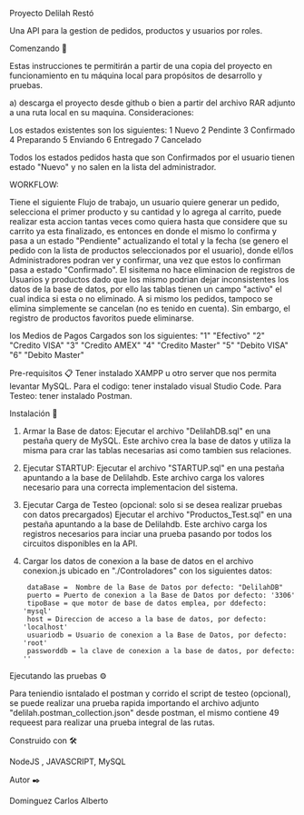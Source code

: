 Proyecto Delilah Restó

Una API para la gestion de pedidos, productos y usuarios por roles.



Comenzando 🚀

Estas instrucciones te permitirán a partir de una copia del proyecto en funcionamiento en tu máquina local para propósitos de desarrollo y pruebas.

a) descarga el proyecto desde github o bien a partir del archivo RAR adjunto a una ruta local en su maquina.
Consideraciones:

Los estados existentes son los siguientes:
1 Nuevo
2 Pendinte
3 Confirmado
4 Preparando
5 Enviando
6 Entregado
7 Cancelado

Todos los estados pedidos hasta que son Confirmados por el usuario tienen estado "Nuevo" y no salen en la lista del administrador.



WORKFLOW:

Tiene el siguiente Flujo de trabajo, un usuario quiere generar un pedido, selecciona el primer producto y su cantidad y lo agrega al carrito, puede realizar esta accion tantas veces como quiera hasta que considere que su carrito ya esta finalizado, es entonces en donde el mismo lo confirma y pasa a un estado "Pendiente" actualizando el total y la fecha  (se genero el pedido con la lista de productos seleccionados por el usuario), donde el/los Administradores podran ver y confirmar, una vez que estos lo confirman pasa a estado "Confirmado".
El sisitema no hace eliminacion de registros de Usuarios y productos dado que los mismo podrian dejar inconsistentes los datos de la base de datos, por ello las tablas tienen un campo "activo" el cual indica si esta o no eliminado. A si mismo los pedidos, tampoco se elimina simplemente se cancelan (no es tenido en cuenta).
Sin embargo, el registro de productos favoritos puede eliminarse.



los Medios de Pagos Cargados son los siguientes:
"1"	"Efectivo"
"2"	"Credito VISA"
"3"	"Credito AMEX"
"4"	"Credito Master"
"5"	"Debito VISA"
"6"	"Debito Master"







Pre-requisitos 📋
Tener instalado XAMPP u otro server que nos permita levantar MySQL.
Para el codigo:
    tener instalado visual Studio Code.
Para Testeo:
    tener instalado Postman.



Instalación 🔧

1) Armar la Base de datos:
    Ejecutar el archivo "DelilahDB.sql" en una pestaña query de MySQL. Este archivo crea la base de datos y utiliza la misma para crar las tablas necesarias asi como tambien sus relaciones.
2) Ejecutar STARTUP:
    Ejecutar el archivo "STARTUP.sql" en una pestaña apuntando a la base de Delilahdb. Este archivo carga los valores necesario para una correcta implementacion del sistema.
3) Ejecutar Carga de Testeo (opcional: solo si se desea realizar pruebas con datos precargados)
    Ejecutar el archivo "Productos_Test.sql" en una pestaña apuntando a la base de Delilahdb. Este archivo carga los registros necesarios para inciar una prueba pasando por todos los circuitos disponibles en la API.
4) Cargar los datos de conexion a la base de datos en el archivo conexion.js ubicado en "./Controladores" con los siguientes datos:

        dataBase =  Nombre de la Base de Datos por defecto: "DelilahDB"
        puerto = Puerto de conexion a la Base de Datos por defecto: '3306'
        tipoBase = que motor de base de datos emplea, por ddefecto: 'mysql'
        host = Direccion de acceso a la base de datos, por defecto: 'localhost'
        usuariodb = Usuario de conexion a la Base de Datos, por defecto:  'root'
        passworddb = la clave de conexion a la base de datos, por defecto: ''



Ejecutando las pruebas ⚙️

Para teniendio isntalado el postman y corrido el script de testeo (opcional), se puede realizar una prueba rapida importando el archivo adjunto "delilah.postman_collection.json" desde postman, el mismo contiene 49 requeest para realizar una prueba integral de las rutas.



Construido con 🛠️

NodeJS , JAVASCRIPT, MySQL




Autor ✒️

Dominguez Carlos Alberto
